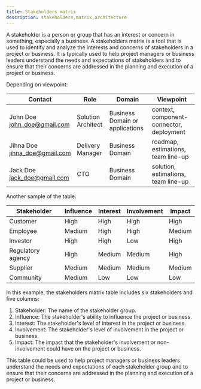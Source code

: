 ```yaml
---
title: Stakeholders matrix
description: stakeholders,matrix,architecture
---
```


A stakeholder is a person or group that has an interest or concern in something, especially a business. A stakeholders
matrix is a tool that is used to identify and analyze the interests and concerns of stakeholders in a project or
business. It is typically used to help project managers or business leaders understand the needs and expectations of
stakeholders and to ensure that their concerns are addressed in the planning and execution of a project or business.

Depending on viewpoint:

| Contact                           | Role               | Domain                          | Viewpoint                                |
| --------------------------------- | ------------------ | ------------------------------- | ---------------------------------------- |
| John Doe<br/>john_doe@gmail.com   | Solution Architect | Business Domain or applications | context, component-connector, deployment |
| Jihna Doe<br/>jihna_doe@gmail.com | Delivery Manager   | Business Domain                 | roadmap, estimations, team line-up       |
| Jack Doe<br/>jack_doe@gmail.com   | CTO                | Business Domain                 | solution, estimations, team line-up      |

Another sample of the table:

| Stakeholder       | Influence | Interest | Involvement | Impact |
| ----------------- | --------- | -------- | ----------- | ------ |
| Customer          | High      | High     | High        | High   |
| Employee          | Medium    | High     | High        | Medium |
| Investor          | High      | High     | Low         | High   |
| Regulatory agency | High      | Medium   | Medium      | High   |
| Supplier          | Medium    | Medium   | Medium      | Medium |
| Community         | Medium    | Low      | Low         | Low    |

In this example, the stakeholders matrix table includes six stakeholders and five columns:

1. Stakeholder: The name of the stakeholder group.
2. Influence: The stakeholder's ability to influence the project or business.
3. Interest: The stakeholder's level of interest in the project or business.
4. Involvement: The stakeholder's level of involvement in the project or business.
5. Impact: The impact that the stakeholder's involvement or non-involvement could have on the project or business.
   
This table could be used to help project managers or business leaders understand the needs and expectations of each stakeholder group and to ensure that their concerns are addressed in the planning and execution of a project or business.
